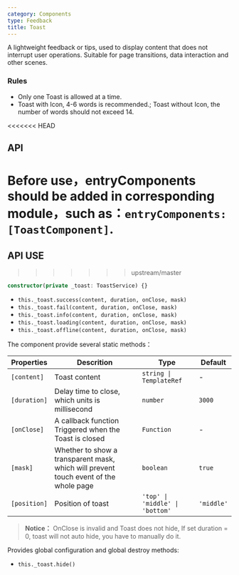 ```yaml
---
category: Components
type: Feedback
title: Toast
---
```



A lightweight feedback or tips, used to display content that does not interrupt user operations. Suitable for page transitions, data interaction and other scenes.


### Rules
- Only one Toast is allowed at a time.
- Toast with Icon, 4-6 words is recommended.; Toast without Icon, the number of words should not exceed 14.


<<<<<<< HEAD
## API
Before use，entryComponents should be added in corresponding module，such as：`entryComponents: [ToastComponent]`.
=======
## API USE
>>>>>>> upstream/master

```ts
constructor(private _toast: ToastService) {}
```
- `this._toast.success(content, duration, onClose, mask)`
- `this._toast.fail(content, duration, onClose, mask)`
- `this._toast.info(content, duration, onClose, mask)`
- `this._toast.loading(content, duration, onClose, mask)`
- `this._toast.offline(content, duration, onClose, mask)`

The component provide several static methods：

Properties | Descrition | Type | Default
-----------|------------|------|--------
| `[content]` | Toast content | `string \| TemplateRef` | - |
| `[duration]` | Delay time to close, which units is millisecond | `number` | `3000` |
| `[onClose]` | A callback function Triggered when the Toast is closed | `Function` | - |
| `[mask]` | Whether to show a transparent mask, which will prevent touch event of the whole page | `boolean` | `true` |
| `[position]` | Position of toast | `'top' \| 'middle' \| 'bottom'` | `'middle'` |

> **Notice：** OnClose is invalid and Toast does not hide, If set duration = 0, toast will not auto hide, you have to manually do it.

Provides global configuration and global destroy methods:

- `this._toast.hide()`
